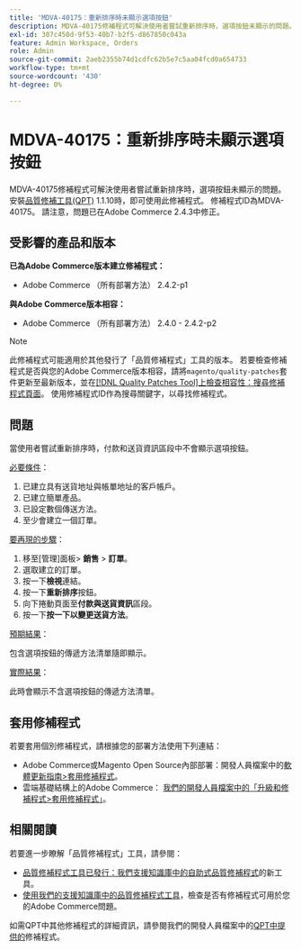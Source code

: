 ```yaml
---
title: 'MDVA-40175：重新排序時未顯示選項按鈕'
description: MDVA-40175修補程式可解決使用者嘗試重新排序時，選項按鈕未顯示的問題。 安裝[Quality Patches Tool (QPT)](/help/announcements/adobe-commerce-announcements/magento-quality-patches-released-new-tool-to-self-serve-quality-patches.md) 1.1.10時，即可使用此修補程式。 修補程式ID為MDVA-40175。 請注意，問題已在Adobe Commerce 2.4.3中修正。
exl-id: 307c450d-9f53-40b7-b2f5-d867850c043a
feature: Admin Workspace, Orders
role: Admin
source-git-commit: 2aeb2355b74d1cdfc62b5e7c5aa04fcd0a654733
workflow-type: tm+mt
source-wordcount: '430'
ht-degree: 0%

---
```


# MDVA-40175：重新排序時未顯示選項按鈕

MDVA-40175修補程式可解決使用者嘗試重新排序時，選項按鈕未顯示的問題。 安裝[品質修補工具(QPT)](/help/announcements/adobe-commerce-announcements/magento-quality-patches-released-new-tool-to-self-serve-quality-patches.md) 1.1.10時，即可使用此修補程式。 修補程式ID為MDVA-40175。 請注意，問題已在Adobe Commerce 2.4.3中修正。

## 受影響的產品和版本

**已為Adobe Commerce版本建立修補程式：**

* Adobe Commerce （所有部署方法） 2.4.2-p1

**與Adobe Commerce版本相容：**

* Adobe Commerce （所有部署方法） 2.4.0 - 2.4.2-p2

>[!NOTE]
>
>此修補程式可能適用於其他發行了「品質修補程式」工具的版本。 若要檢查修補程式是否與您的Adobe Commerce版本相容，請將`magento/quality-patches`套件更新至最新版本，並在[[!DNL Quality Patches Tool]上檢查相容性：搜尋修補程式頁面](https://experienceleague.adobe.com/tools/commerce-quality-patches/index.html)。 使用修補程式ID作為搜尋關鍵字，以尋找修補程式。

## 問題

當使用者嘗試重新排序時，付款和送貨資訊區段中不會顯示選項按鈕。

<u>必要條件</u>：

1. 已建立具有送貨地址與帳單地址的客戶帳戶。
1. 已建立簡單產品。
1. 已設定數個傳送方法。
1. 至少會建立一個訂單。

<u>要再現的步驟</u>：

1. 移至[管理]面板> **銷售** > **訂單**。
1. 選取建立的訂單。
1. 按一下&#x200B;**檢視**&#x200B;連結。
1. 按一下&#x200B;**重新排序**&#x200B;按鈕。
1. 向下捲動頁面至&#x200B;**付款與送貨資訊**&#x200B;區段。
1. 按一下&#x200B;**按一下以變更送貨方法**。

<u>預期結果</u>：

包含選項按鈕的傳遞方法清單隨即顯示。

<u>實際結果</u>：

此時會顯示不含選項按鈕的傳遞方法清單。

## 套用修補程式

若要套用個別修補程式，請根據您的部署方法使用下列連結：

* Adobe Commerce或Magento Open Source內部部署：開發人員檔案中的[軟體更新指南>套用修補程式](https://experienceleague.adobe.com/en/docs/commerce-operations/tools/quality-patches-tool/usage)。
* 雲端基礎結構上的Adobe Commerce： [我們的開發人員檔案中的「升級和修補程式>套用修補程式」](https://experienceleague.adobe.com/en/docs/commerce-cloud-service/user-guide/develop/upgrade/apply-patches)。

## 相關閱讀

若要進一步瞭解「品質修補程式」工具，請參閱：

* [品質修補程式工具已發行：我們支援知識庫中的自助式品質修補程式](/help/announcements/adobe-commerce-announcements/magento-quality-patches-released-new-tool-to-self-serve-quality-patches.md)的新工具。
* [使用我們的支援知識庫中的品質修補程式工具](/help/support-tools/patches-available-in-qpt-tool/check-patch-for-magento-issue-with-magento-quality-patches.md)，檢查是否有修補程式可用於您的Adobe Commerce問題。

如需QPT中其他修補程式的詳細資訊，請參閱我們的開發人員檔案中的[QPT中提供的](https://experienceleague.adobe.com/tools/commerce-quality-patches/index.html)修補程式。
